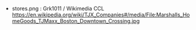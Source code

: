 - stores.png : Grk1011 / Wikimedia CCL https://en.wikipedia.org/wiki/TJX_Companies#/media/File:Marshalls_HomeGoods_TJMaxx_Boston_Downtown_Crossing.jpg
